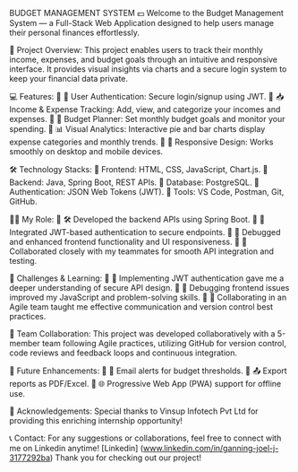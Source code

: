 BUDGET MANAGEMENT SYSTEM 💵
      Welcome to the Budget Management System — a Full-Stack Web Application designed to help users manage their personal finances effortlessly.
        
🚀 Project Overview:
      This project enables users to track their monthly income, expenses, and budget goals through an intuitive and responsive interface. It provides visual insights via charts and a secure login system to keep your financial data private.

💻 Features:
   🔹 🔐 User Authentication: Secure login/signup using JWT.
   🔹 📥 Income & Expense Tracking: Add, view, and categorize your incomes and expenses.
   🔹 🎯 Budget Planner: Set monthly budget goals and monitor your spending.
   🔹 📊 Visual Analytics: Interactive pie and bar charts display expense categories and monthly trends.
   🔹 📱 Responsive Design: Works smoothly on desktop and mobile devices.

🛠 Technology Stacks:
   🔹 Frontend: HTML, CSS, JavaScript, Chart.js.
   🔹 Backend: Java, Spring Boot, REST APIs.
   🔹 Database: PostgreSQL.
   🔹 Authentication: JSON Web Tokens (JWT).
   🔹 Tools: VS Code, Postman, Git, GitHub.

👨‍💻 My Role:
   🔹 🛠  Developed the backend APIs using Spring Boot.
   🔹 🔐 Integrated JWT-based authentication to secure endpoints.
   🔹 🐞 Debugged and enhanced frontend functionality and UI responsiveness.
   🔹 🤝 Collaborated closely with my teammates for smooth API integration and testing.

🎯 Challenges & Learning:
   🔹 🔑 Implementing JWT authentication gave me a deeper understanding of secure API design.
   🔹 🧩 Debugging frontend issues improved my JavaScript and problem-solving skills.
   🔹 🧠 Collaborating in an Agile team taught me effective communication and version control best practices.

🤝 Team Collaboration:
      This project was developed collaboratively with a 5-member team following Agile practices, utilizing GitHub for version control, code reviews and feedback loops and continuous integration.

📌 Future Enhancements:
   🔹 📧 Email alerts for budget thresholds.
   🔹 📤 Export reports as PDF/Excel.
   🔹 🌐 Progressive Web App (PWA) support for offline use.

🙏 Acknowledgements:
      Special thanks to Vinsup Infotech Pvt Ltd for providing this enriching internship opportunity!

📞 Contact:
      For any suggestions or collaborations, feel free to connect with me on Linkedin anytime! [Linkedin] (www.linkedin.com/in/ganning-joel-j-3177292ba)
      Thank you for checking out our project!
